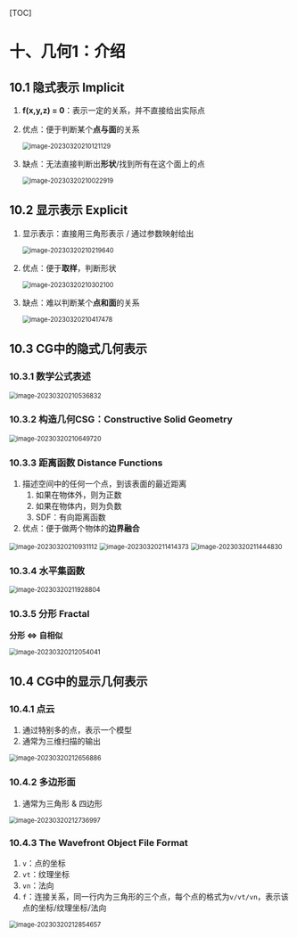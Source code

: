 [TOC]

# 十、几何1：介绍

## 10.1	隐式表示 Implicit

1. **f(x,y,z) = 0**：表示一定的关系，并不直接给出实际点

2. 优点：便于判断某个**点与面**的关系

   <img src="AssetMarkdown/image-20230320210121129.png" alt="image-20230320210121129" style="zoom:80%;" />

3. 缺点：无法直接判断出**形状**/找到所有在这个面上的点

   <img src="AssetMarkdown/image-20230320210022919.png" alt="image-20230320210022919" style="zoom:80%;" />

## 10.2	显示表示 Explicit

1. 显示表示：直接用三角形表示 / 通过参数映射给出

   <img src="AssetMarkdown/image-20230320210219640.png" alt="image-20230320210219640" style="zoom:80%;" />

2. 优点：便于**取样**，判断形状

   <img src="AssetMarkdown/image-20230320210302100.png" alt="image-20230320210302100" style="zoom:80%;" />

3. 缺点：难以判断某个**点和面**的关系

   <img src="AssetMarkdown/image-20230320210417478.png" alt="image-20230320210417478" style="zoom:80%;" />

## 10.3	CG中的隐式几何表示

### 10.3.1	数学公式表述

<img src="AssetMarkdown/image-20230320210536832.png" alt="image-20230320210536832" style="zoom:80%;" />

### 10.3.2	构造几何CSG：Constructive Solid Geometry

<img src="AssetMarkdown/image-20230320210649720.png" alt="image-20230320210649720" style="zoom:80%;" />

### 10.3.3	距离函数 Distance Functions

1. 描述空间中的任何一个点，到该表面的最近距离
   1. 如果在物体外，则为正数
   2. 如果在物体内，则为负数
   3. SDF：有向距离函数
2. 优点：便于做两个物体的**边界融合**

<img src="AssetMarkdown/image-20230320210931112.png" alt="image-20230320210931112" style="zoom:80%;" />

<img src="AssetMarkdown/image-20230320211414373.png" alt="image-20230320211414373" style="zoom:80%;" />

<img src="AssetMarkdown/image-20230320211444830.png" alt="image-20230320211444830" style="zoom:80%;" />

### 10.3.4	水平集函数

<img src="AssetMarkdown/image-20230320211928804.png" alt="image-20230320211928804" style="zoom:80%;" />

### 10.3.5	分形 Fractal

**分形 <=> 自相似**

<img src="AssetMarkdown/image-20230320212054041.png" alt="image-20230320212054041" style="zoom:80%;" />

## 10.4	CG中的显示几何表示

### 10.4.1	点云

1. 通过特别多的点，表示一个模型
2. 通常为三维扫描的输出

<img src="AssetMarkdown/image-20230320212656886.png" alt="image-20230320212656886" style="zoom:80%;" />

### 10.4.2	多边形面

1. 通常为三角形 & 四边形

<img src="AssetMarkdown/image-20230320212736997.png" alt="image-20230320212736997" style="zoom:80%;" />

### 10.4.3	The Wavefront Object File Format

1. `v`：点的坐标
2. `vt`：纹理坐标
3. `vn`：法向
4. `f`：连接关系，同一行内为三角形的三个点，每个点的格式为`v/vt/vn`，表示该点的坐标/纹理坐标/法向

<img src="AssetMarkdown/image-20230320212854657.png" alt="image-20230320212854657" style="zoom:80%;" />